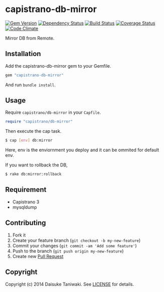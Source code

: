 # capistrano-db-mirror

[![Gem Version][gem-image]][gem-link]
[![Dependency Status][deps-image]][deps-link]
[![Build Status][build-image]][build-link]
[![Coverage Status][cov-image]][cov-link]
[![Code Climate][gpa-image]][gpa-link]

Mirror DB from Remote.

## Installation

Add the capistrano-db-mirror gem to your Gemfile.

```ruby
gem "capistrano-db-mirror"
```

And run `bundle install`.

## Usage

Require `capistrano/db-mirror` in your `Capfile`.

```ruby
require "capistrano/db-mirror"
```

Then execute the cap task.

```bash
$ cap [env] db:mirror
```

Here, env is the enviornment you deploy and it can be ommited for default env.

If you want to rollback the DB,

```bash
$ rake db:mirror:rollback
```

## Requirement

- Capistrano 3
- mysqldump

## Contributing

1. Fork it
2. Create your feature branch (`git checkout -b my-new-feature`)
3. Commit your changes (`git commit -am 'Add some feature'`)
4. Push to the branch (`git push origin my-new-feature`)
5. Create new [Pull Request](../../pull/new/master)

## Copyright

Copyright (c) 2014 Daisuke Taniwaki. See [LICENSE](LICENSE) for details.




[gem-image]:   https://badge.fury.io/rb/capistrano-db-mirror.svg
[gem-link]:    http://badge.fury.io/rb/capistrano-db-mirror
[build-image]: https://secure.travis-ci.org/kaizenplatform/capistrano-db-mirror.png
[build-link]:  http://travis-ci.org/kaizenplatform/capistrano-db-mirror
[deps-image]:  https://gemnasium.com/kaizenplatform/capistrano-db-mirror.svg
[deps-link]:   https://gemnasium.com/kaizenplatform/capistrano-db-mirror
[cov-image]:   https://codeclimate.com/github/kaizenplatform/capistrano-db-mirror/badges/coverage.svg
[cov-link]:    https://codeclimate.com/github/kaizenplatform/capistrano-db-mirror
[gpa-image]:   https://codeclimate.com/github/kaizenplatform/capistrano-db-mirror.png
[gpa-link]:    https://codeclimate.com/github/kaizenplatform/capistrano-db-mirror

